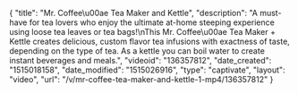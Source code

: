 {
    "title": "Mr. Coffee\u00ae Tea Maker and Kettle",
    "description": "A must-have for tea lovers who enjoy the ultimate at-home steeping experience using loose tea leaves or tea bags!\nThis Mr. Coffee\u00ae Tea Maker + Kettle creates delicious, custom flavor tea infusions with exactness of taste, depending on the type of tea.  As a kettle you can boil water to create instant beverages and meals.",
    "videoid": "136357812",
    "date_created": "1515018158",
    "date_modified": "1515026916",
    "type": "captivate",
    "layout": "video",
    "url": "\/v\/mr-coffee-tea-maker-and-kettle-1-mp4\/136357812"
}